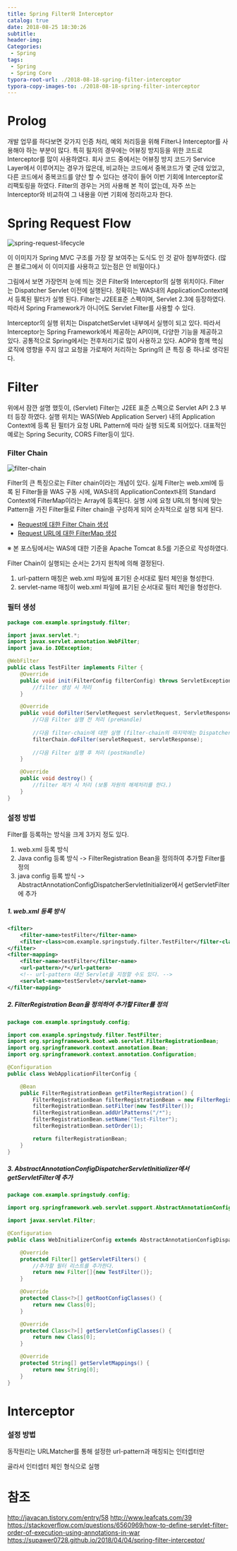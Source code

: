 ```yaml
---
title: Spring Filter와 Interceptor
catalog: true
date: 2018-08-25 18:30:26
subtitle:
header-img:
Categories:
 - Spring
tags: 
 - Spring
 - Spring Core
typora-root-url: ./2018-08-18-spring-filter-interceptor
typora-copy-images-to: ./2018-08-18-spring-filter-interceptor
---
```


# Prolog

개발 업무를 하다보면 갖가지 인증 처리, 예외 처리등을 위해 Filter나 Interceptor를 사용해야 하는 부분이 많다. 특히 필자의 경우에는 어뷰징 방지등을 위한 코드로 Interceptor를 많이 사용하였다. 회사 코드 중에서는 어뷰징 방지 코드가 Service Layer에서 이루어지는 경우가 많은데, 비교하는 코드에서 중복코드가 몇 군데 있었고, 다른 코드에서 중복코드를 양산 할 수 있다는 생각이 들어 이번 기회에 Interceptor로 리팩토링을 하였다.
Filter의 경우는 거의 사용해 본 적이 없는데, 자주 쓰는 Interceptor와 비교하여 그 내용을 이번 기회에 정리하고자 한다.



# Spring Request Flow

![spring-request-lifecycle](/spring-request-lifecycle.jpg)



이 이미지가 Spring MVC 구조를 가장 잘 보여주는 도식도 인 것 같아 첨부하였다.
(많은 블로그에서 이 이미지를 사용하고 있는점은 안 비밀이다.)



그림에서 보면 가장먼저 눈에 띄는 것은 Filter와 Interceptor의 실행 위치이다.
Filter는 Dispatcher Servlet 이전에 실행된다. 정확히는 WAS내의 ApplicationContext에서 등록된 필터가 실행 된다. Filter는 J2EE표준 스펙이며, Servlet 2.3에 등장하였다. 따라서 Spring Framework가 아니어도 Servlet Filter를 사용할 수 있다. 

Interceptor의 실행 위치는 DispatchetServlet 내부에서 실행이 되고 있다.
따라서 Interceptor는 Spring Framework에서 제공하는 API이며, 다양한 기능을 제공하고 있다.
공통적으로 Spring에서는 전후처리기로 많이 사용하고 있다. AOP와 함께 핵심 로직에 영향을 주지 않고 요청을 가로채어 처리하는 Spring의 큰 특징 중 하나로 생각된다.



# Filter

위에서 잠깐 설명 했듯이, (Servlet) Filter는 J2EE 표준 스펙으로 Servlet API 2.3 부터 등장 하였다.
실행 위치는 WAS(Web Application Server) 내의 Application Context에 등록 된 필터가 요청 URL Pattern에 따라 실행 되도록 되어있다. 대표적인 예로는 Spring Security, CORS Filter등이 있다.



### Filter Chain

![filter-chain](/filter-chain.gif)

Filter의 큰 특징으로는 Filter chain이라는 개념이 있다.
실제 Filter는 web.xml에 등록 된 Filter들을 WAS 구동 시에, WAS내의 ApplicationContext내의 Standard Context에 FilterMap이라는 Array에 등록된다. 실행 시에 요청 URL의 형식에 맞는 Pattern을 가진 Filter들로 Filter chain을 구성하게 되어 순차적으로 실행 되게 된다. 

* [Request에 대한 Filter Chain 생성](https://github.com/apache/tomcat/blob/trunk/java/org/apache/catalina/core/ApplicationDispatcher.java#L705)
* [Request URL에 대한 FilterMap 생성](https://github.com/apache/tomcat/blob/trunk/java/org/apache/catalina/core/ApplicationFilterFactory.java#L53)

※ 본 포스팅에서는 WAS에 대한 기준을 Apache Tomcat 8.5를 기준으로 작성하였다.



Filter Chain이 실행되는 순서는 2가지 원칙에 의해 결정된다.

1. url-pattern 매칭은 web.xml 파일에 표기된 순서대로 필터 체인을 형성한다.
2. servlet-name 매칭이 web.xml 파일에 표기된 순서대로 필터 체인을 형성한다.



### 필터 생성

~~~java
package com.example.springstudy.filter;

import javax.servlet.*;
import javax.servlet.annotation.WebFilter;
import java.io.IOException;

@WebFilter
public class TestFilter implements Filter {
    @Override
    public void init(FilterConfig filterConfig) throws ServletException {
		//filter 생성 시 처리
    }

    @Override
    public void doFilter(ServletRequest servletRequest, ServletResponse servletResponse, FilterChain filterChain) throws IOException, ServletException {
        //다음 Filter 실행 전 처리 (preHandle)
        
        //다음 filter-chain에 대한 실행 (filter-chain의 마지막에는 Dispatcher servlet실행)
		filterChain.doFilter(servletRequest, servletResponse);
        
        //다음 Filter 실행 후 처리 (postHandle)
    }

    @Override
    public void destroy() {
		//filter 제거 시 처리 (보통 자원의 해제처리를 한다.)
    }
}

~~~



### 설정 방법

Filter를 등록하는 방식을 크게 3가지 정도 있다.

1. web.xml 등록 방식
2. Java config 등록 방식 -> FilterRegistration Bean을 정의하여 추가할 Filter를 정의
3. java config 등록 방식 -> AbstractAnnotationConfigDispatcherServletInitializer에서 getServletFilter에 추가



##### 1. web.xml 등록 방식

```xml
<filter>
    <filter-name>testFilter</filter-name>
    <filter-class>com.example.springstudy.filter.TestFilter</filter-class>
</filter>
<filter-mapping>
    <filter-name>testFilter</filter-name>
    <url-pattern>/*</url-pattern>
    <!-- url-pattern 대신 Servlet을 지정할 수도 있다. -->
    <servlet-name>testServlet</servlet-name> 
</filter-mapping>
```



##### 2.  FilterRegistration Bean을 정의하여 추가할 Filter를 정의

~~~java
package com.example.springstudy.config;

import com.example.springstudy.filter.TestFilter;
import org.springframework.boot.web.servlet.FilterRegistrationBean;
import org.springframework.context.annotation.Bean;
import org.springframework.context.annotation.Configuration;

@Configuration
public class WebApplicationFilterConfig {

    @Bean
    public FilterRegistrationBean getFilterRegistration() {
        FilterRegistrationBean filterRegistrationBean = new FilterRegistrationBean();
        filterRegistrationBean.setFilter(new TestFilter());
        filterRegistrationBean.addUrlPatterns("/*");
        filterRegistrationBean.setName("Test-Filter");
        filterRegistrationBean.setOrder(1);

        return filterRegistrationBean;
    }
}
~~~



##### 3.  AbstractAnnotationConfigDispatcherServletInitializer에서 getServletFilter에 추가

~~~java
package com.example.springstudy.config;

import org.springframework.web.servlet.support.AbstractAnnotationConfigDispatcherServletInitializer;

import javax.servlet.Filter;

@Configuration
public class WebInitializerConfig extends AbstractAnnotationConfigDispatcherServletInitializer {

    @Override
    protected Filter[] getServletFilters() {
        //추가할 필터 리스트를 추가한다.
        return new Filter[]{new TestFilter()};
    }

    @Override
    protected Class<?>[] getRootConfigClasses() {
        return new Class[0];
    }

    @Override
    protected Class<?>[] getServletConfigClasses() {
        return new Class[0];
    }

    @Override
    protected String[] getServletMappings() {
        return new String[0];
    }
}

~~~



# Interceptor

### 설정 방법



동작원리는 URLMatcher를 통해 설정한 url-pattern과 매칭되는 인터셉터만

골라서 인터셉터 체인 형식으로 실행







# 참조

http://javacan.tistory.com/entry/58
http://www.leafcats.com/39
https://stackoverflow.com/questions/6560969/how-to-define-servlet-filter-order-of-execution-using-annotations-in-war
https://supawer0728.github.io/2018/04/04/spring-filter-interceptor/